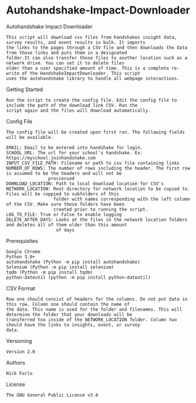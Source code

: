 # Autohandshake-Impact-Downloader
Autohandshake Impact Downloader

	This script will download csv files from handshakes insight data, survey results, and event results in bulk. It imports
	the links to the pages through a CSV file and then downloads the data from those links and puts them in a designated
	folder.It can also transfer those files to another location such as a network drive. You can set it to delete files
	older than a user specified amount of time. This is a complete re-write of the HandshakeImpactDownloader. This script
	uses the autohandshake library to handle all webpage interactions. 

Getting Started

	Run the script to create the config file. Edit the config file to include the path of the download link CSV. Run the
	script again and the files will download automatically.

Config File

	The config file will be created upon first run. The following fields will be available.
  
	EMAIL: Email to be entered into handshake for login.
  	SCHOOL_URL: The url for your school's handshake. Ex: https://myschool.joinhandshake.com
	INPUT_CSV_FILE_PATH: Filename or path to csv file containing links
	NUMBER_OF_ROWS: The number of rows including the header. The first row is assumed to be the headers and will not be
	                proccessed
	DOWNLOAD_LOCATION: Path to local download location for CSV's
	NETWORK_LOCATION: Root directory for network location to be copied to. Files will be coppied to subfolders of this
	                  folder with names corresponding with the left column of the CSV. Make sure these folders have been
	                  created prior to running the script.
 	LOG_TO_FILE: True or False to enable logging
  	DELETE_AFTER_DAYS: Looks at the files in the network location folders and deletes all of them older than this amount
  	                   of days

Prerequisites

	Google Chrome
	Python 3.0+
	autohandshake (Python -m pip install autohandshake)
	Selenium (Python -m pip install selenium)
	tqdm (Python -m pip install tqdm)
	python-dateutil (python -m pip install python-dateutil)

CSV Format

   	Row one should consist of headers for the columns. Do not put data in this row.	Column one should contain the name of
	the data. This name is used for the folder and filenames. This will determine the folder that your downloads will be
	transferred too inside of the NETWORK_LOCATION folder. Column two should have the links to insights, event, or survey
	data.

Versioning

	Version 2.0

Authors

	Nick Furlo

License

	The GNU General Public License v3.0
